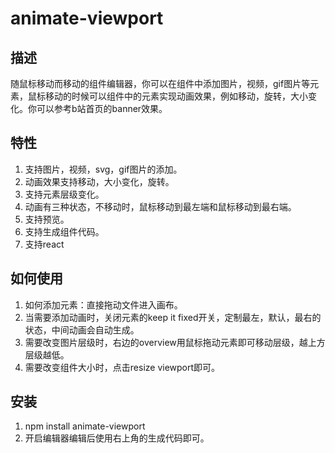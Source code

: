 # animate-viewport

## 描述
随鼠标移动而移动的组件编辑器，你可以在组件中添加图片，视频，gif图片等元素，鼠标移动的时候可以组件中的元素实现动画效果，例如移动，旋转，大小变化。你可以参考b站首页的banner效果。

## 特性
1. 支持图片，视频，svg，gif图片的添加。
2. 动画效果支持移动，大小变化，旋转。
3. 支持元素层级变化。
4. 动画有三种状态，不移动时，鼠标移动到最左端和鼠标移动到最右端。
5. 支持预览。
6. 支持生成组件代码。
7. 支持react


## 如何使用
1. 如何添加元素：直接拖动文件进入画布。
2. 当需要添加动画时，关闭元素的keep it fixed开关，定制最左，默认，最右的状态，中间动画会自动生成。
3. 需要改变图片层级时，右边的overview用鼠标拖动元素即可移动层级，越上方层级越低。
4. 需要改变组件大小时，点击resize viewport即可。

## 安装
1. npm install animate-viewport
2. 开启编辑器编辑后使用右上角的生成代码即可。
